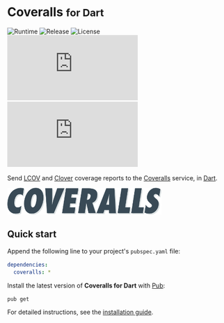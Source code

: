 # Coveralls <small>for Dart</small>
![Runtime](https://badgen.net/badge/dart/%3E%3D2.8.0/green) ![Release](https://img.shields.io/pub/v/coveralls.svg) ![License](https://badgen.net/badge/license/MIT/blue) ![Coverage](https://badgen.net/coveralls/c/github/cedx/coveralls.dart) ![Build](https://badgen.net/github/checks/cedx/coveralls.dart)

Send [LCOV](http://ltp.sourceforge.net/coverage/lcov.php) and [Clover](https://www.atlassian.com/software/clover) coverage reports to the [Coveralls](https://coveralls.io) service, in [Dart](https://dart.dev).

![Coveralls](img/coveralls.png)

## Quick start
Append the following line to your project's `pubspec.yaml` file:

```yaml
dependencies:
  coveralls: *
```

Install the latest version of **Coveralls for Dart** with [Pub](https://dart.dev/tools/pub):

```shell
pub get
```

For detailed instructions, see the [installation guide](installation.md).
